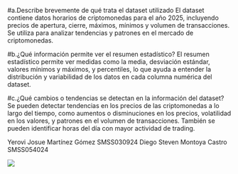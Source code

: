 #a.Describe brevemente de qué trata el dataset utilizado
 El dataset contiene datos horarios de criptomonedas para el año 2025,
 incluyendo precios de apertura, cierre, máximos, mínimos y volumen de transacciones.
 Se utiliza para analizar tendencias y patrones en el mercado de criptomonedas.


#b.¿Qué información permite ver el resumen estadístico?
 El resumen estadístico permite ver medidas como la media, desviación estándar,
 valores mínimos y máximos, y percentiles, lo que ayuda a entender la distribución
 y variabilidad de los datos en cada columna numérica del dataset.

#c.¿Qué cambios o tendencias se detectan en la información del dataset?
Se pueden detectar tendencias en los precios de las criptomonedas a lo largo del tiempo,
como aumentos o disminuciones en los precios, volatilidad en los valores, y patrones en el volumen de transacciones.
También se pueden identificar horas del día con mayor actividad de trading.


Yerovi Josue Martínez Gómez SMSS030924
Diego Steven Montoya Castro SMSS054024

<img src="https://ugb.edu.sv/wp-content/uploads/2023/06/UGB_LOGOTIPO_HORIZONTAL.png">
